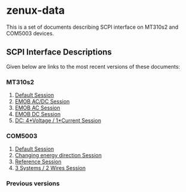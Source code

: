 # zenux-data

This is a set of documents describing SCPI interface on MT310s2 and COM5003 devices.

## SCPI Interface Descriptions
Given below are links to the most recent versions of these documents:

### MT310s2
1. [Default Session](https://ZeraGmbH.github.io/zenux-data/scpi-documentation/mt310s2-meas-session.html)
2. [EMOB AC/DC Session](https://ZeraGmbH.github.io/zenux-data/scpi-documentation/mt310s2-emob-session.html)
3. [EMOB AC Session](https://ZeraGmbH.github.io/zenux-data/scpi-documentation/mt310s2-emob-session-ac.html)
4. [EMOB DC Session](https://ZeraGmbH.github.io/zenux-data/scpi-documentation/mt310s2-emob-session-dc.html)
5. [DC: 4\*Voltage / 1\*Current Session](https://ZeraGmbH.github.io/zenux-data/scpi-documentation/mt310s2-dc-session.html)

### COM5003
1. [Default Session](https://ZeraGmbH.github.io/zenux-data/scpi-documentation/com5003-meas-session.html)
2. [Changing energy direction Session](https://ZeraGmbH.github.io/zenux-data/scpi-documentation/com5003-ced-session.html)
3. [Reference Session](https://ZeraGmbH.github.io/zenux-data/scpi-documentation/com5003-ref-session.html)
4. [3 Systems / 2 Wires Session](https://ZeraGmbH.github.io/zenux-data/scpi-documentation/com5003-perphase-session.html)

### Previous versions
